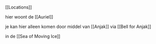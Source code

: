 [[Locations]]

hier woont de [[Auriel]]

je kan hier alleen komen door middel van [[Anjak]] via [[Bell for Anjak]]

in de [[Sea of Moving Ice]]